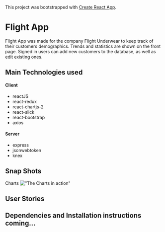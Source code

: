 This project was bootstrapped with [Create React App](https://github.com/facebookincubator/create-react-app).

# Flight App

Flight App was made for the company Flight Underwear to keep track of their customers demographics. Trends and statistics are shown on the front page. Signed in users can add new customers to the database, as well as edit existing ones. 

## Main Technologies used

#### Client

- reactJS
- react-redux
- react-chartjs-2
- react-slick
- react-bootstrap
- axios

#### Server

- express
- jsonwebtoken
- knex

## Snap Shots
Charts
!["The Charts in action"](https://media.giphy.com/media/TGKmYe8T7NGQlAWK3N/giphy.gif)


## User Stories

## Dependencies and Installation instructions coming...
